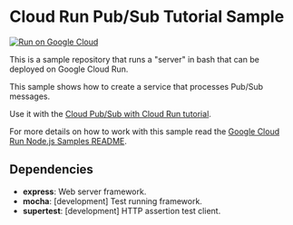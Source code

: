 # Cloud Run Pub/Sub Tutorial Sample

[![Run on Google Cloud](https://storage.googleapis.com/cloudrun/button.svg)](https://deploy.cloud.run)

This is a sample repository that runs a "server" in bash that can be deployed on
Google Cloud Run.

This sample shows how to create a service that processes Pub/Sub messages.

Use it with the [Cloud Pub/Sub with Cloud Run tutorial](http://cloud.google.com/run/docs/tutorials/pubsub).

For more details on how to work with this sample read the [Google Cloud Run Node.js Samples README](https://github.com/GoogleCloudPlatform/nodejs-docs-samples/tree/main/run).

## Dependencies

* **express**: Web server framework.
* **mocha**: [development] Test running framework.
* **supertest**: [development] HTTP assertion test client.

